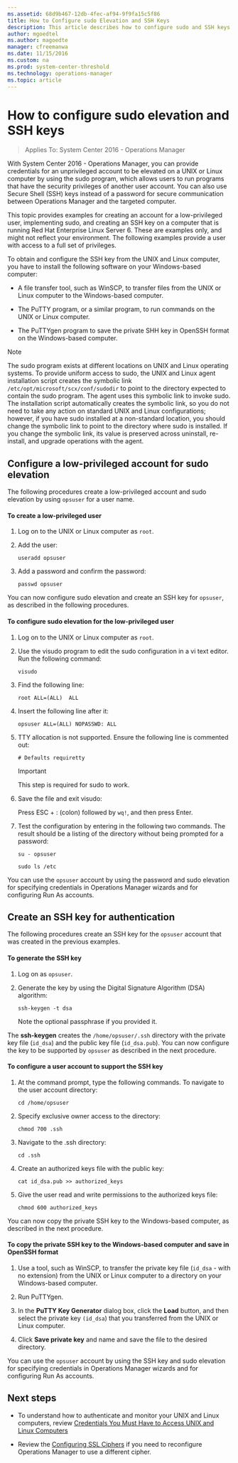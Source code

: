 ```yaml
---
ms.assetid: 68d9b467-12db-4fec-af94-9f9fa15c5f86
title: How to Configure sudo Elevation and SSH Keys
description: This article describes how to configure sudo and SSH keys for an unprivileged account and secure communication with Operations Manager 2016.
author: mgoedtel
ms.author: magoedte
manager: cfreemanwa
ms.date: 11/15/2016
ms.custom: na
ms.prod: system-center-threshold
ms.technology: operations-manager
ms.topic: article
---
```


# How to configure sudo elevation and SSH keys

>Applies To: System Center 2016 - Operations Manager

With System Center 2016 - Operations Manager, you can provide credentials for an unprivileged account to be elevated on a UNIX or Linux computer by using the sudo program, which allows users to run programs that have the security privileges of another user account. You can also use Secure Shell (SSH) keys instead of a password for secure communication between Operations Manager and the targeted computer.  
  
This topic provides examples for creating an account for a low-privileged user, implementing sudo, and creating an SSH key on a computer that is running Red Hat Enterprise Linux Server 6. These are examples only, and might not reflect your environment. The following examples provide a user with access to a full set of privileges.  
  
To obtain and configure the SSH key from the UNIX and Linux computer, you have to install the following software on your Windows-based computer:  
  
-   A file transfer tool, such as WinSCP, to transfer files from the UNIX or Linux computer to the Windows-based computer.  
  
-   The PuTTY program, or a similar program, to run commands on the UNIX or Linux computer.  
  
-   The PuTTYgen program to save the private SHH key in OpenSSH format on the Windows-based computer.  
  
> [!NOTE]  
> The sudo program exists at different locations on UNIX and Linux operating systems. To provide uniform access to sudo, the UNIX and Linux agent installation script creates the symbolic link `/etc/opt/microsoft/scx/conf/sudodir` to point to the directory expected to contain the sudo program. The agent uses this symbolic link to invoke sudo. The installation script automatically creates the symbolic link, so you do not need to take any action on standard UNIX and Linux configurations; however, if you have sudo installed at a non-standard location, you should change the symbolic link to point to the directory where sudo is installed. If you change the symbolic link, its value is preserved across uninstall, re-install, and upgrade operations with the agent.  
  
## Configure a low-privileged account for sudo elevation  

The following procedures create a low\-privileged account and sudo elevation by using `opsuser` for a user name.  
  
#### To create a low-privileged user  
  
1.  Log on to the UNIX or Linux computer as `root`.  
  
2.  Add the user:  
  
    `useradd opsuser`  
  
3.  Add a password and confirm the password:  
  
    `passwd opsuser`  
  
You can now configure sudo elevation and create an SSH key for `opsuser`, as described in the following procedures.  
  
#### To configure sudo elevation for the low-privileged user  
  
1.  Log on to the UNIX or Linux computer as `root`.  
  
2.  Use the visudo program to edit the sudo configuration in a vi text editor. Run the following command:  
  
    `visudo`  
  
3.  Find the following line:  
  
    `root ALL=(ALL)  ALL`  
  
4.  Insert the following line after it:  
  
    `opsuser ALL=(ALL) NOPASSWD: ALL`  
  
5.  TTY allocation is not supported. Ensure the following line is commented out:  
  
    `# Defaults requiretty`  
  
    > [!IMPORTANT]  
    > This step is required for sudo to work.  
  
6.  Save the file and exit visudo:  
  
    Press ESC \+ : \(colon\) followed by `wq!`, and then press Enter.  
  
7.  Test the configuration by entering in the following two commands. The result should be a listing of the directory without being prompted for a password:  
  
    `su - opsuser`  
  
    `sudo ls /etc`  
  
You can use the `opsuser` account by using the password and sudo elevation for specifying credentials in Operations Manager wizards and for configuring Run As accounts.  
  
## Create an SSH key for authentication  

The following procedures create an SSH key for the `opsuser` account that was created in the previous examples.  
  
#### To generate the SSH key  
  
1.  Log on as `opsuser`.  
  
2.  Generate the key by using the Digital Signature Algorithm \(DSA\) algorithm:  
  
    `ssh-keygen -t dsa`  
  
    Note the optional passphrase if you provided it.  
  
The **ssh-keygen** creates the `/home/opsuser/.ssh` directory with the private key file (`id_dsa`) and the public key file (`id_dsa.pub`). You can now configure the key to be supported by `opsuser` as described in the next procedure.  
  
#### To configure a user account to support the SSH key  
  
1.  At the command prompt, type the following commands. To navigate to the user account directory:  
  
    `cd /home/opsuser`  
  
2.  Specify exclusive owner access to the directory:  
  
    `chmod 700 .ssh`  
  
3.  Navigate to the .ssh directory:  
  
    `cd .ssh`  
  
4.  Create an authorized keys file with the public key:  
  
    `cat id_dsa.pub >> authorized_keys`  
  
5.  Give the user read and write permissions to the authorized keys file:  
  
    `chmod 600 authorized_keys`  
  
You can now copy the private SSH key to the Windows\-based computer, as described in the next procedure.  
  
#### To copy the private SSH key to the Windows\-based computer and save in OpenSSH format  
  
1.  Use a tool, such as WinSCP, to transfer the private key file (`id_dsa` - with no extension) from the UNIX or Linux computer to a directory on your Windows-based computer.  
  
2.  Run PuTTYgen.  
  
3.  In the **PuTTY Key Generator** dialog box, click the **Load** button, and then select the private key `(id_dsa`) that you transferred from the UNIX or Linux computer.  
  
4.  Click **Save private key** and name and save the file to the desired directory.  
  
You can use the `opsuser` account by using the SSH key and sudo elevation for specifying credentials in Operations Manager wizards and for configuring Run As accounts.  
  
## Next steps

- To understand how to authenticate and monitor your UNIX and Linux computers, review [Credentials You Must Have to Access UNIX and Linux Computers](../plan/planning-security-credentials-for-accessing-unix-and-linux-computers.md)  

- Review the [Configuring SSL Ciphers](Configuring-SSL-Ciphers.md) if you need to reconfigure Operations Manager to use a different cipher.   
  
